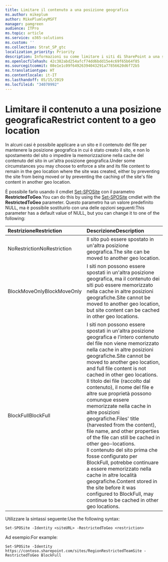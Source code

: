 ```yaml
---
title: Limitare il contenuto a una posizione geografica
ms.author: mikeplum
author: MikePlumleyMSFT
manager: pamgreen
audience: ITPro
ms.topic: article
ms.service: o365-solutions
ms.custom: ''
ms.collection: Strat_SP_gtc
localization_priority: Priority
description: Informazioni su come limitare i siti di SharePoint a una specifica posizione geografica in un ambiente multi-geo.
ms.openlocfilehash: 42c382abd254afcf74dd6bdd15e4c69f65b64f85
ms.sourcegitcommit: 08e1e1c09f64926394043291a77856620d6f72b5
ms.translationtype: HT
ms.contentlocale: it-IT
ms.lasthandoff: 05/15/2019
ms.locfileid: "34070992"
---
```

# <a name="restrict-content-to-a-geo-location"></a><span data-ttu-id="f9589-103">Limitare il contenuto a una posizione geografica</span><span class="sxs-lookup"><span data-stu-id="f9589-103">Restrict content to a geo location</span></span>

<span data-ttu-id="f9589-104">In alcuni casi è possibile applicare a un sito e il contenuto del file per mantenere la posizione geografica in cui è stato creato il sito, e non lo spostamento del sito o impedire la memorizzazione nella cache del contenuto del sito in un'altra posizione geografica.</span><span class="sxs-lookup"><span data-stu-id="f9589-104">Under some circumstances you may choose to enforce a site and its file content to remain in the geo location where the site was created, either by preventing the site from being moved or by preventing the caching of the site's file content in another geo location.</span></span>

<span data-ttu-id="f9589-105">È possibile farlo usando il cmdlet [Set-SPOSite](https://docs.microsoft.com/powershell/module/sharepoint-online/set-sposite) con il parametro **RestrictedToGeo**.</span><span class="sxs-lookup"><span data-stu-id="f9589-105">You can do this by using the [Set-SPOSite](https://docs.microsoft.com/powershell/module/sharepoint-online/set-sposite) cmdlet with the **RestrictedToGeo** parameter.</span></span> <span data-ttu-id="f9589-106">Questo parametro ha un valore predefinito NULL, ma è possibile sostituirlo con una delle opzioni seguenti:</span><span class="sxs-lookup"><span data-stu-id="f9589-106">This parameter has a default value of NULL, but you can change it to one of the following:</span></span>

|<span data-ttu-id="f9589-107">Restrizione</span><span class="sxs-lookup"><span data-stu-id="f9589-107">Restriction</span></span>|<span data-ttu-id="f9589-108">Descrizione</span><span class="sxs-lookup"><span data-stu-id="f9589-108">Description</span></span>|
|:----------|:----------|
|<span data-ttu-id="f9589-109">NoRestriction</span><span class="sxs-lookup"><span data-stu-id="f9589-109">NoRestriction</span></span>|<span data-ttu-id="f9589-110">Il sito può essere spostato in un'altra posizione geografica.</span><span class="sxs-lookup"><span data-stu-id="f9589-110">The site can be moved to another geo location.</span></span>|
|<span data-ttu-id="f9589-111">BlockMoveOnly</span><span class="sxs-lookup"><span data-stu-id="f9589-111">BlockMoveOnly</span></span>|<span data-ttu-id="f9589-112">I siti non possono essere spostati in un'altra posizione geografica, ma il contenuto dei siti può essere memorizzato nella cache in altre posizioni geografiche.</span><span class="sxs-lookup"><span data-stu-id="f9589-112">Site cannot be moved to another geo location, but site content can be cached in other geo locations.</span></span>|
|<span data-ttu-id="f9589-113">BlockFull</span><span class="sxs-lookup"><span data-stu-id="f9589-113">BlockFull</span></span>|<span data-ttu-id="f9589-114">I siti non possono essere spostati in un'altra posizione geografica e l’intero contenuto del file non viene memorizzato nella cache in altre posizioni geografiche.</span><span class="sxs-lookup"><span data-stu-id="f9589-114">Site cannot be moved to another geo location, and full file content is not cached in other geo locations.</span></span> <span data-ttu-id="f9589-115">Il titolo dei file (raccolto dal contenuto), il nome del file e altre sue proprietà possono comunque essere memorizzate nella cache in altre posizioni geografiche.</span><span class="sxs-lookup"><span data-stu-id="f9589-115">Files' title (harvested from the content), file name, and other properties of the file can still be cached in other geo-locations.</span></span><br><span data-ttu-id="f9589-116">Il contenuto del sito prima che fosse configurato per BlockFull, potrebbe continuare a essere memorizzato nella cache in altre località geografiche.</span><span class="sxs-lookup"><span data-stu-id="f9589-116">Content stored in the site before it was configured to BlockFull, may continue to be cached in other geo locations.</span></span>|

<span data-ttu-id="f9589-117">Utilizzare la sintassi seguente:</span><span class="sxs-lookup"><span data-stu-id="f9589-117">Use the following syntax:</span></span>

`Set-SPOSite -Identity <siteURL> -RestrictedToGeo <restriction>`

<span data-ttu-id="f9589-118">Ad esempio:</span><span class="sxs-lookup"><span data-stu-id="f9589-118">For example:</span></span>

`Set-SPOSite -Identity https://contoso.sharepoint.com/sites/RegionRestrictedTeamSite -RestrictedToGeo BlockFull`
